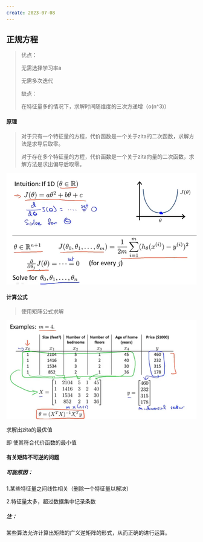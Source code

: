 ```yaml
---
create: 2023-07-08
---
```

## 正规方程

> 优点：
>
> 无需选择学习率a
>
> 无需多次迭代
>
> 缺点：
>
> 在特征量多的情况下，求解时间随维度的三次方递增（o(n^3)）

#### 原理

> 对于只有一个特征量的方程，代价函数是一个关于zita的二次函数，求解方法是求导后取零。
>
> 对于存在多个特征量的方程，代价函数是一个关于zita向量的二次函数，求解方法是求出偏导后取零。

![](picture/正规方程法的原理.png)

#### 计算公式

> 使用矩阵公式求解

![](picture/正规方程法的计算公式.png)

求解出zita的最优值

即 使其符合代价函数的最小值



#### 有关矩阵不可逆的问题

##### 可能原因：

1.某些特征量之间线性相关（删除一个特征量以解决）

2.特征量太多，超过数据集中记录条数

##### 注：

某些算法允许计算出矩阵的广义逆矩阵的形式，从而正确的进行运算。

